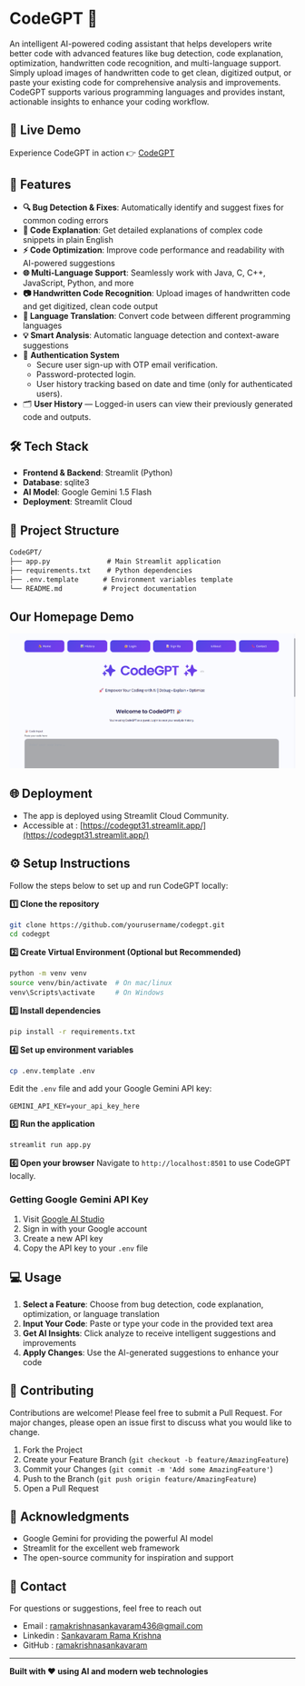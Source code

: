 # CodeGPT 🤖
An intelligent AI-powered coding assistant that helps developers write better code with advanced features like bug detection, code explanation, optimization, handwritten code recognition, and multi-language support. Simply upload images of handwritten code to get clean, digitized output, or paste your existing code for comprehensive analysis and improvements. CodeGPT supports various programming languages and provides instant, actionable insights to enhance your coding workflow.

## 🚀 Live Demo
Experience CodeGPT in action 👉 [CodeGPT](https://codegpt31.streamlit.app/)



## 🚀 Features

- **🔍 Bug Detection & Fixes**: Automatically identify and suggest fixes for common coding errors
- **📖 Code Explanation**: Get detailed explanations of complex code snippets in plain English
- **⚡ Code Optimization**: Improve code performance and readability with AI-powered suggestions
- **🌐 Multi-Language Support**: Seamlessly work with Java, C, C++, JavaScript, Python, and more
- **📷 Handwritten Code Recognition**: Upload images of handwritten code and get digitized, clean code output
- **🔄 Language Translation**: Convert code between different programming languages
- **💡 Smart Analysis**: Automatic language detection and context-aware suggestions
- 🔐 **Authentication System**
  - Secure user sign-up with OTP email verification.
  - Password-protected login.
  - User history tracking based on date and time (only for authenticated users).
- 🗂️ **User History** — Logged-in users can view their previously generated code and outputs.

  

## 🛠️ Tech Stack

- **Frontend & Backend**: Streamlit (Python)
- **Database**: sqlite3
- **AI Model**: Google Gemini 1.5 Flash
- **Deployment**: Streamlit Cloud

  

## 📁 Project Structure

```
CodeGPT/
├── app.py              # Main Streamlit application
├── requirements.txt    # Python dependencies
├── .env.template      # Environment variables template
└── README.md          # Project documentation
```

## Our Homepage Demo
![CodeGPT Screenshot](codegpt_home.png)


## 🌐 Deployment

- The app is deployed using Streamlit Cloud Community.
- Accessible at : [https://codegpt31.streamlit.app/](https://codegpt31.streamlit.app/)

  

## ⚙️ Setup Instructions

Follow the steps below to set up and run CodeGPT locally:

**1️⃣ Clone the repository**
   ```bash
   git clone https://github.com/yourusername/codegpt.git
   cd codegpt
   ```

**2️⃣ Create Virtual Environment (Optional but Recommended)**
  ``` bash
  python -m venv venv
  source venv/bin/activate  # On mac/linux
  venv\Scripts\activate     # On Windows
  ```

**3️⃣ Install dependencies**
   ```bash
   pip install -r requirements.txt
   ```
**4️⃣ Set up environment variables**
   ```bash
   cp .env.template .env
   ```
   Edit the `.env` file and add your Google Gemini API key:
   ```
   GEMINI_API_KEY=your_api_key_here
   ```
**5️⃣ Run the application**
   ```bash
   streamlit run app.py
   ```
**6️⃣ Open your browser**
   Navigate to `http://localhost:8501` to use CodeGPT locally.

   

### Getting Google Gemini API Key

1. Visit [Google AI Studio](https://makersuite.google.com/app/apikey)
2. Sign in with your Google account
3. Create a new API key
4. Copy the API key to your `.env` file

   

## 💻 Usage

1. **Select a Feature**: Choose from bug detection, code explanation, optimization, or language translation
2. **Input Your Code**: Paste or type your code in the provided text area
3. **Get AI Insights**: Click analyze to receive intelligent suggestions and improvements
4. **Apply Changes**: Use the AI-generated suggestions to enhance your code

   

## 🤝 Contributing

Contributions are welcome! Please feel free to submit a Pull Request. For major changes, please open an issue first to discuss what you would like to change.

1. Fork the Project
2. Create your Feature Branch (`git checkout -b feature/AmazingFeature`)
3. Commit your Changes (`git commit -m 'Add some AmazingFeature'`)
4. Push to the Branch (`git push origin feature/AmazingFeature`)
5. Open a Pull Request
   


## 🙏 Acknowledgments

- Google Gemini for providing the powerful AI model
- Streamlit for the excellent web framework
- The open-source community for inspiration and support

  

## 📧 Contact

For questions or suggestions, feel free to reach out

- Email : ramakrishnasankavaram436@gmail.com
- Linkedin : [Sankavaram Rama Krishna](https://www.linkedin.com/in/sankavaram-rama-krishna-bb93aa254/)
- GitHub : [ramakrishnasankavaram](https://github.com/ramakrishnasankavaram)


---

**Built with ❤️ using AI and modern web technologies**
